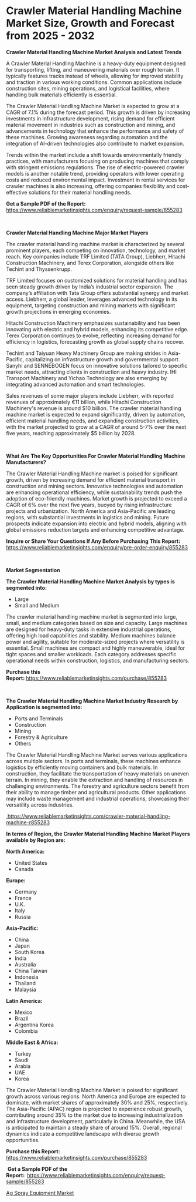 <p><h1>Crawler Material Handling Machine Market Size, Growth and Forecast from 2025 - 2032</h1></p><p><strong>Crawler Material Handling Machine Market Analysis and Latest Trends</strong></p>
<p><p>A Crawler Material Handling Machine is a heavy-duty equipment designed for transporting, lifting, and maneuvering materials over rough terrain. It typically features tracks instead of wheels, allowing for improved stability and traction in various working conditions. Common applications include construction sites, mining operations, and logistical facilities, where handling bulk materials efficiently is essential.</p><p>The Crawler Material Handling Machine Market is expected to grow at a CAGR of 7.1% during the forecast period. This growth is driven by increasing investments in infrastructure development, rising demand for efficient material movement in industries such as construction and mining, and advancements in technology that enhance the performance and safety of these machines. Growing awareness regarding automation and the integration of AI-driven technologies also contribute to market expansion. </p><p>Trends within the market include a shift towards environmentally friendly practices, with manufacturers focusing on producing machines that comply with stringent emissions regulations. The rise of electric-powered crawler models is another notable trend, providing operators with lower operating costs and reduced environmental impact. Investment in rental services for crawler machines is also increasing, offering companies flexibility and cost-effective solutions for their material handling needs.</p></p>
<p><strong>Get a Sample PDF of the Report:&nbsp;</strong> <a href="https://www.reliablemarketinsights.com/enquiry/request-sample/855283?utm_campaign=2311&utm_medium=2&utm_source=Github&utm_content=ia&utm_term=18022025&utm_id=crawler-material-handling-machine">https://www.reliablemarketinsights.com/enquiry/request-sample/855283</a></p>
<p>&nbsp;</p>
<p><strong>Crawler Material Handling Machine Major Market Players</strong></p>
<p><p>The crawler material handling machine market is characterized by several prominent players, each competing on innovation, technology, and market reach. Key companies include TRF Limited (TATA Group), Liebherr, Hitachi Construction Machinery, and Terex Corporation, alongside others like Techint and Thyssenkrupp.</p><p>TRF Limited focuses on customized solutions for material handling and has seen steady growth driven by India’s industrial sector expansion. The company’s affiliation with Tata Group offers substantial synergy and market access. Liebherr, a global leader, leverages advanced technology in its equipment, targeting construction and mining markets with significant growth projections in emerging economies.</p><p>Hitachi Construction Machinery emphasizes sustainability and has been innovating with electric and hybrid models, enhancing its competitive edge. Terex Corporation continues to evolve, reflecting increasing demand for efficiency in logistics, forecasting growth as global supply chains recover.</p><p>Techint and Taiyuan Heavy Machinery Group are making strides in Asia-Pacific, capitalizing on infrastructure growth and governmental support. Sanyhi and SENNEBOGEN focus on innovative solutions tailored to specific market needs, attracting clients in construction and heavy industry. IHI Transport Machinery and Yichao Technology are also emerging by integrating advanced automation and smart technologies.</p><p>Sales revenues of some major players include Liebherr, with reported revenues of approximately €11 billion, while Hitachi Construction Machinery's revenue is around $10 billion. The crawler material handling machine market is expected to expand significantly, driven by automation, efficient material handling needs, and expanding construction activities, with the market projected to grow at a CAGR of around 5-7% over the next five years, reaching approximately $5 billion by 2028.</p></p>
<p>&nbsp;</p>
<p><strong>What Are The Key Opportunities For Crawler Material Handling Machine Manufacturers?</strong></p>
<p><p>The Crawler Material Handling Machine market is poised for significant growth, driven by increasing demand for efficient material transport in construction and mining sectors. Innovative technologies and automation are enhancing operational efficiency, while sustainability trends push the adoption of eco-friendly machines. Market growth is projected to exceed a CAGR of 6% over the next five years, buoyed by rising infrastructure projects and urbanization. North America and Asia-Pacific are leading regions, with substantial investments in logistics and mining. Future prospects indicate expansion into electric and hybrid models, aligning with global emissions reduction targets and enhancing competitive advantage.</p></p>
<p><strong>Inquire or Share Your Questions If Any Before Purchasing This Report:</strong> <a href="https://www.reliablemarketinsights.com/enquiry/pre-order-enquiry/855283?utm_campaign=2311&utm_medium=2&utm_source=Github&utm_content=ia&utm_term=18022025&utm_id=crawler-material-handling-machine">https://www.reliablemarketinsights.com/enquiry/pre-order-enquiry/855283</a></p>
<p>&nbsp;</p>
<p><strong>Market Segmentation</strong></p>
<p><strong>The Crawler Material Handling Machine Market Analysis by types is segmented into:</strong></p>
<p><ul><li>Large</li><li>Small and Medium</li></ul></p>
<p><p>The crawler material handling machine market is segmented into large, small, and medium categories based on size and capacity. Large machines are designed for heavy-duty tasks in extensive industrial operations, offering high load capabilities and stability. Medium machines balance power and agility, suitable for moderate-sized projects where versatility is essential. Small machines are compact and highly maneuverable, ideal for tight spaces and smaller workloads. Each category addresses specific operational needs within construction, logistics, and manufacturing sectors.</p></p>
<p><strong>Purchase this Report:&nbsp;</strong><a href="https://www.reliablemarketinsights.com/purchase/855283?utm_campaign=2311&utm_medium=2&utm_source=Github&utm_content=ia&utm_term=18022025&utm_id=crawler-material-handling-machine">https://www.reliablemarketinsights.com/purchase/855283</a></p>
<p>&nbsp;</p>
<p><strong>The Crawler Material Handling Machine Market Industry Research by Application is segmented into:</strong></p>
<p><ul><li>Ports and Terminals</li><li>Construction</li><li>Mining</li><li>Forestry & Agriculture</li><li>Others</li></ul></p>
<p><p>The Crawler Material Handling Machine Market serves various applications across multiple sectors. In ports and terminals, these machines enhance logistics by efficiently moving containers and bulk materials. In construction, they facilitate the transportation of heavy materials on uneven terrain. In mining, they enable the extraction and handling of resources in challenging environments. The forestry and agriculture sectors benefit from their ability to manage timber and agricultural products. Other applications may include waste management and industrial operations, showcasing their versatility across industries.</p></p>
<p><a href="https://www.reliablemarketinsights.com/crawler-material-handling-machine-r855283?utm_campaign=2311&utm_medium=2&utm_source=Github&utm_content=ia&utm_term=18022025&utm_id=crawler-material-handling-machine">&nbsp;https://www.reliablemarketinsights.com/crawler-material-handling-machine-r855283</a></p>
<p><strong>In terms of Region, the Crawler Material Handling Machine Market Players available by Region are:</strong></p>
<p>
    <p> <strong> North America: </strong>
        <ul>
            <li>United States</li>
            <li>Canada</li>
        </ul>
        </p> 
    <p> <strong> Europe: </strong>
        <ul>
            <li>Germany</li>
            <li>France</li>
            <li>U.K.</li>
            <li>Italy</li>
            <li>Russia</li>
        </ul>
        </p> 
    <p> <strong> Asia-Pacific: </strong>
        <ul>
            <li>China</li>
            <li>Japan</li>
            <li>South Korea</li>
            <li>India</li>
            <li>Australia</li>
            <li>China Taiwan</li>
            <li>Indonesia</li>
            <li>Thailand</li>
            <li>Malaysia</li>
        </ul>
        </p> 
    <p> <strong> Latin America: </strong>
        <ul>
            <li>Mexico</li>
            <li>Brazil</li>
            <li>Argentina Korea</li>
            <li>Colombia</li>
        </ul>
        </p> 
    <p> <strong> Middle East & Africa: </strong>
        <ul>
            <li>Turkey</li>
            <li>Saudi</li>
            <li>Arabia</li>
            <li>UAE</li>
            <li>Korea</li>
        </ul>
    </p>
    </p>
<p><p>The Crawler Material Handling Machine Market is poised for significant growth across various regions. North America and Europe are expected to dominate, with market shares of approximately 30% and 25%, respectively. The Asia-Pacific (APAC) region is projected to experience robust growth, contributing around 35% to the market due to increasing industrialization and infrastructure development, particularly in China. Meanwhile, the USA is anticipated to maintain a steady share of around 15%. Overall, regional dynamics indicate a competitive landscape with diverse growth opportunities.</p></p>
<p><strong>Purchase this Report: </strong><a href="https://www.reliablemarketinsights.com/purchase/855283?utm_campaign=2311&utm_medium=2&utm_source=Github&utm_content=ia&utm_term=18022025&utm_id=crawler-material-handling-machine">https://www.reliablemarketinsights.com/purchase/855283</a></p>
<p>&nbsp;<strong>Get a Sample PDF of the Report:&nbsp;&nbsp;</strong><a href="https://www.reliablemarketinsights.com/enquiry/request-sample/855283?utm_campaign=2311&utm_medium=2&utm_source=Github&utm_content=ia&utm_term=18022025&utm_id=crawler-material-handling-machine">https://www.reliablemarketinsights.com/enquiry/request-sample/855283</a></p>
<p><strong></strong></p>
<p><p><a href="https://github.com/krinerstormy331/Market-Research-Report-List-1/blob/main/ag-spray-equipment-market.md?utm_campaign=2311&utm_medium=2&utm_source=Github&utm_content=ia&utm_term=18022025&utm_id=crawler-material-handling-machine">Ag Spray Equipment Market</a></p></p>